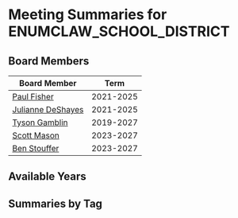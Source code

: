# Meeting Summaries for ENUMCLAW_SCHOOL_DISTRICT

## Board Members

| Board Member       | Term           |
|--------------------|----------------|
| [Paul Fisher](board_member_118.md) | 2021-2025 |
| [Julianne DeShayes](board_member_119.md) | 2021-2025 |
| [Tyson Gamblin](board_member_120.md) | 2019-2027 |
| [Scott Mason](board_member_121.md) | 2023-2027 |
| [Ben Stouffer](board_member_122.md) | 2023-2027 |

## Available Years

## Summaries by Tag
